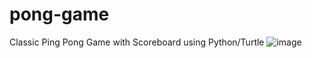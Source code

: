 # pong-game
Classic Ping Pong Game with Scoreboard using Python/Turtle
![image](https://user-images.githubusercontent.com/41495154/163374357-76f1eaf9-0c04-4156-a468-29766759b466.png)

